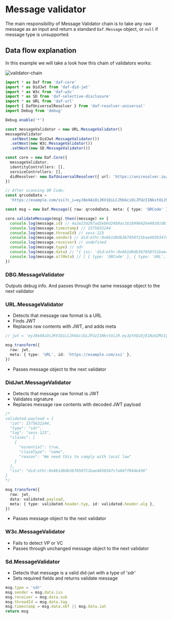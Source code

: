 # Message validator

The main responsibility of Message Validator chain is to take any raw message as an input and return a standard `Daf.Message` object, or `null` if message type is unsupported.

## Data flow explanation

In this example we will take a look how this chain of validators works:

![validator-chain](assets/msg-validator-chain.png)

```ts
import * as Daf from 'daf-core'
import * as DidJwt from 'daf-did-jwt'
import * as W3c from 'daf-w3c'
import * as SD from 'daf-selective-disclosure'
import * as URL from 'daf-url'
import { DafUniversalResolver } from 'daf-resolver-universal'
import Debug from 'debug'

Debug.enable('*')

const messageValidator = new URL.MessageValidator()
messageValidator
  .setNext(new DidJwt.MessageValidator())
  .setNext(new W3c.MessageValidator())
  .setNext(new SD.MessageValidator())

const core = new Daf.Core({
  messageValidator,
  identityControllers: [],
  serviceControllers: [],
  didResolver: new DafUniversalResolver({ url: 'https://uniresolver.io/1.0/identifiers/' }),
})

// After scanning QR Code:
const qrcodeData =
  'https://example.com/ssi?c_i=eyJ0eXAiOiJKV1QiLCJhbGciOiJFUzI1NkstUiJ9.eyJpYXQiOjE1NzU2MzIyNDQsInR5cGUiOiJzZHIiLCJ0YWciOiJzZXNzLTEyMyIsImNsYWltcyI6W3siZXNzZW50aWFsIjp0cnVlLCJjbGFpbVR5cGUiOiJuYW1lIiwicmVhc29uIjoiV2UgbmVlZCB0aGlzIHRvIGNvbXBseSB3aXRoIGxvY2FsIGxhdyJ9XSwiaXNzIjoiZGlkOmV0aHI6MHg2YjFkMGRiMzY3NjUwZjIxYmFlNDg1MDM0N2M3YTA0N2YwNGRlNDM2In0.lhv_sGFQX0258CJF50J9cRdF7mmzo9Jx137oWTu0VF3A1CkEI88dDYA5Usj0HKH_2tHKA5b-S1_Akb-mDz9v9QE'

const msg = new Daf.Message({ raw: qrcodeData, meta: { type: 'QRCode' } })

core.validateMessage(msg).then((message) => {
  console.log(message.id) // 4a2e23d287ad2eb6d24b0ac1618998426449201dbfc476eee01702e1d11ff8d0cdba29a3d4a9f815ef6658f6264e9db3b868be359acdb945ea70b369f8743dbb
  console.log(message.timestamp) // 1575632244
  console.log(message.threadId) // sess-123
  console.log(message.sender) // did:ethr:0x6b1d0db367650f21bae4850347c7a047f04de436
  console.log(message.receiver) // undefined
  console.log(message.type) // sdr
  console.log(message.data) // "{ iss: 'did:ethr:0x6b1d0db367650f21bae4850347c7a047f04de436', tag: 'sess-123, claims: [{claimType: 'name', ...}] ..."
  console.log(message.allMeta) // [ { type: 'QRCode' }, { type: 'URL', id: 'https://example.com/ssi' }, { type: 'JWT', id: 'ES256K-R' }]
})
```

### DBG.MessageValidator

Outputs debug info. And passes through the same message object to the next validator

### URL.MessageValidator

- Detects that message raw format is a URL
- Finds JWT
- Replaces raw contents with JWT, and adds meta

```ts
// jwt = 'eyJ0eXAiOiJKV1QiLCJhbGciOiJFUzI1NkstUiJ9.eyJpYXQiOjE1NzU2MzIyNDQsInR5cGUiOiJzZHIiLCJ0YWciOiJzZXNzLTEyMyIsImNsYWltcyI6W3siZXNzZW50aWFsIjp0cnVlLCJjbGFpbVR5cGUiOiJuYW1lIiwicmVhc29uIjoiV2UgbmVlZCB0aGlzIHRvIGNvbXBseSB3aXRoIGxvY2FsIGxhdyJ9XSwiaXNzIjoiZGlkOmV0aHI6MHg2YjFkMGRiMzY3NjUwZjIxYmFlNDg1MDM0N2M3YTA0N2YwNGRlNDM2In0.lhv_sGFQX0258CJF50J9cRdF7mmzo9Jx137oWTu0VF3A1CkEI88dDYA5Usj0HKH_2tHKA5b-S1_Akb-mDz9v9QE'

msg.transform({
  raw: jwt,
  meta: { type: 'URL', id: 'https://example.com/ssi' },
})
```

- Passes message object to the next validator

### DidJwt.MessageValidator

- Detects that message raw format is JWT
- Validates signature
- Replaces message raw contents with decoded JWT payload

```ts
/*
validated.payload = {
  "iat": 1575632244,
  "type": "sdr",
  "tag": "sess-123",
  "claims": [
    {
      "essential": true,
      "claimType": "name",
      "reason": "We need this to comply with local law"
    }
  ],
  "iss": "did:ethr:0x6b1d0db367650f21bae4850347c7a047f04de436"
}
*/

msg.transform({
  raw: jwt,
  data: validated.payload,
  meta: { type: validated.header.typ, id: validated.header.alg },
})
```

- Passes message object to the next validator

### W3c.MessageValidator

- Fails to detect VP or VC
- Passes through unchanged message object to the next validator

### Sd.MessageValidator

- Detects that message is a valid did-jwt with a type of 'sdr'
- Sets required fields and returns validate message

```ts
msg.type = 'sdr'
msg.sender = msg.data.iss
msg.receiver = msg.data.sub
msg.threadId = msg.data.tag
msg.timestamp = msg.data.nbf || msg.data.iat
return msg
```
